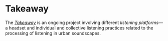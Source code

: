 # Takeaway

The [_Takeaway_](https://takeaway.pink/) is an ongoing project involving different _listening platforms_—a headset and individual and collective listening practices related to the processing of listening in urban soundscapes.


